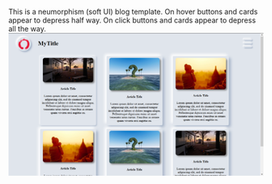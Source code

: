 This is a neumorphism (soft UI) blog template.
On hover buttons and cards appear to depress half way.
On click buttons and cards appear to depress all the way.
![](images/screenshot.png)
